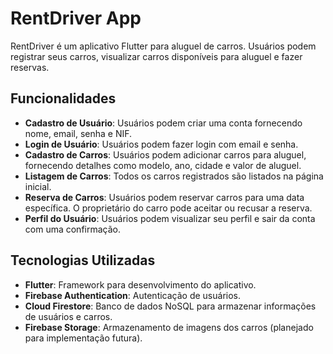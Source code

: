 # RentDriver App

RentDriver é um aplicativo Flutter para aluguel de carros. Usuários podem registrar seus carros, visualizar carros disponíveis para aluguel e fazer reservas.

## Funcionalidades

- **Cadastro de Usuário**: Usuários podem criar uma conta fornecendo nome, email, senha e NIF.
- **Login de Usuário**: Usuários podem fazer login com email e senha.
- **Cadastro de Carros**: Usuários podem adicionar carros para aluguel, fornecendo detalhes como modelo, ano, cidade e valor de aluguel.
- **Listagem de Carros**: Todos os carros registrados são listados na página inicial.
- **Reserva de Carros**: Usuários podem reservar carros para uma data específica. O proprietário do carro pode aceitar ou recusar a reserva.
- **Perfil do Usuário**: Usuários podem visualizar seu perfil e sair da conta com uma confirmação.

## Tecnologias Utilizadas

- **Flutter**: Framework para desenvolvimento do aplicativo.
- **Firebase Authentication**: Autenticação de usuários.
- **Cloud Firestore**: Banco de dados NoSQL para armazenar informações de usuários e carros.
- **Firebase Storage**: Armazenamento de imagens dos carros (planejado para implementação futura).
